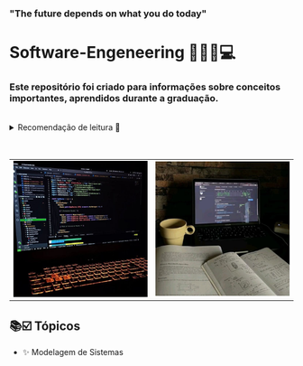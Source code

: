 ### "The future depends on what you do today"
# Software-Engeneering 👩🏾‍💻💻

### Este repositório foi criado para informações sobre conceitos importantes, aprendidos durante a graduação.

<br/>


<details>
  <summary> Recomendação de leitura 📖 </summary>

  - 'Entendendo Algoritmos' por  Aditya Y. Bhargava
  - 
</details>

<br/>
<br/>

<div align="center">
  <table>
    <tr>
      <td><img src="./midia/cb67f761e7e894becb011aa3fc62ef73.jpg"></td>
      <td><img src="./midia/f7a8f5513e02ff17d5153b0a2834a1fe.jpg"></td>
    </tr>
  </table>
</div>



## 📚☑️ Tópicos  

- ✨ Modelagem de Sistemas 



